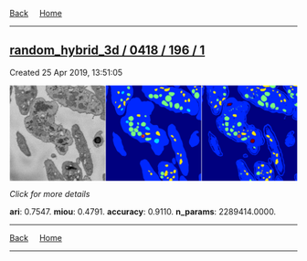 
[Back](..)&nbsp;&nbsp;&nbsp;&nbsp;&nbsp;[Home](https://leapmanlab.github.io/snapshots)

---

<div class="summary"><a href="1"><h2>random_hybrid_3d / 0418 / 196 / 1</h2></a><p>Created 25 Apr 2019, 13:51:05
</p><a href="1"><img src="1/media/summary.png" align="center"></a><p>
<i>Click for more details</i>
</p></div>

**ari**: 0.7547. **miou**: 0.4791. **accuracy**: 0.9110. **n_params**: 2289414.0000. 

---

[Back](..)&nbsp;&nbsp;&nbsp;&nbsp;&nbsp;[Home](https://leapmanlab.github.io/snapshots)

---
